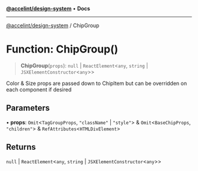 [**@accelint/design-system**](../README.md) • **Docs**

***

[@accelint/design-system](../README.md) / ChipGroup

# Function: ChipGroup()

> **ChipGroup**(`props`): `null` \| `ReactElement`\<`any`, `string` \| `JSXElementConstructor`\<`any`\>\>

Color & Size props are passed down to ChipItem but can be overridden
on each component if desired

## Parameters

• **props**: `Omit`\<`TagGroupProps`, `"className"` \| `"style"`\> & `Omit`\<`BaseChipProps`, `"children"`\> & `RefAttributes`\<`HTMLDivElement`\>

## Returns

`null` \| `ReactElement`\<`any`, `string` \| `JSXElementConstructor`\<`any`\>\>
